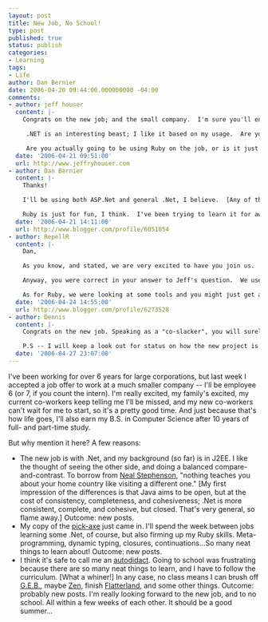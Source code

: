 ```yaml
---
layout: post
title: New Job, No School!
type: post
published: true
status: publish
categories:
- Learning
tags:
- Life
author: Dan Bernier
date: 2006-04-20 09:44:00.000000000 -04:00
comments:
- author: jeff houser
  content: |-
    Congrats on the new job; and the small company.  I'm sure you'll end up with a much more varied skill set in the long run.

     .NET is an interesting beast; I like it based on my usage.  Are you going to be doing ASP.NET specifically, or generic .NET?

     Are you actually going to be using Ruby on the job, or is it just something you want to learn?
  date: '2006-04-21 09:51:00'
  url: http://www.jeffryhouser.com
- author: Dan Bernier
  content: |-
    Thanks!

    I'll be using both ASP.Net and general .Net, I believe.  [Any of the guys there can correct me...I'm still learning.]

    Ruby is just for fun, I think.  I've been trying to learn it for awhile, but school and life make time scarce. My main thought is that it's a fun language, and pretty different from Java, so it's broadening my horizons. There IS a library for embedding Ruby in .Net, though...  ;-)
  date: '2006-04-21 14:11:00'
  url: http://www.blogger.com/profile/6051054
- author: RepellR
  content: |-
    Dan,

    As you know, and stated, we are very excited to have you join us.  It is my personal opinion that you will be the 6.5th employee, but that is up for argument.

    Anyway, you were correct in your answer to Jeff's question.  We use .NET for everything.  It is the framework that our product is built on.  Because it is mainly a web-based application, you will be primarily working in ASP.NET.  But we do use the .NET framework for other applications, such as web services, command line interfaces, Win Forms, etc.  I believe that is what Jeff is referring to as "generic" .NET.

    As for Ruby, we were looking at some tools and you might just get a chance to get paid to play.  Now that you are joining us, you have opened a few more doors.  So, some of your playtime may pay off!
  date: '2006-04-24 14:55:00'
  url: http://www.blogger.com/profile/6273528
- author: Dennis
  content: |-
    Congrats on the new job. Speaking as a "co-slacker", you will surely be missed ofcourse. But, I am very excited about your new gig. It was definatly time for you to move on. Congrats again &amp; Good Luck...

    P.S -- I will keep a look out for status on how the new project is going.
  date: '2006-04-27 23:07:00'
---
```


I've been working for over 6 years for large corporations, but last week I accepted a job offer to work at a much smaller company -- I'll be employee 6 (or 7, if you count the intern).  I'm really excited, my family's excited, my current co-workers keep telling me I'll be missed, and my new co-workers can't wait for me to start, so it's a pretty good time.  And just because that's how life goes, I'll also earn my B.S. in Computer Science after 10 years of full- and part-time study.

But why mention it here?  A few reasons:

* The new job is with .Net, and my background (so far) is in J2EE.  I like the thought of seeing the other side, and doing a balanced compare-and-contrast.  To borrow from [Neal Stephenson](http://www.cryptonomicon.com/beginning.html), "nothing teaches you about your home country like visiting a different one."  [My first impression of the differences is that Java aims to be open, but at the cost of consistency, completeness, and cohesiveness; .Net is more consistent, complete, and cohesive, but closed.  That's very general, so flame away.]  Outcome: new posts.
* My copy of the [pick-axe](http://www.amazon.com/o/asin/0974514055) just came in.  I'll spend the week between jobs learning some .Net, of course, but also firming up my Ruby skills.  Meta-programming, dynamic typing, closures, continuations...So many neat things to learn about!  Outcome: new posts.
* I think it's safe to call me an [autodidact](http://en.wikipedia.org/wiki/Autodidact).  Going to school was frustrating because there are so many neat things to learn, and I have to follow the curriculum. [What a whiner!] In any case, no class means I can brush off [G.E.B.](http://en.wikipedia.org/wiki/GEB), maybe [Zen](http://en.wikipedia.org/wiki/Zen_and_the_art_of_motorcycle_maintenance), finish [Flatterland](http://en.wikipedia.org/wiki/Flatterland), and some other things.  Outcome: probably new posts.
I'm really looking forward to the new job, and to no school.  All within a few weeks of each other.  It should be a good summer...
